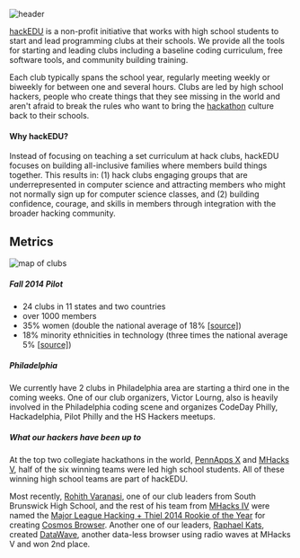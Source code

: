 ![header](https://i.imgur.com/oQgzta2.png)

[hackEDU](http://hackedu.us) is a non-profit initiative that works with high
school students to start and lead programming clubs at their schools. We
provide all the tools for starting and leading clubs including a baseline
coding curriculum, free software tools, and community building training.

Each club typically spans the school year, regularly meeting weekly or biweekly
for between one and several hours. Clubs are led by high school hackers, people
who create things that they see missing in the world and aren't afraid to break
the rules who want to bring the
[hackathon](https://sendgrid.com/blog/why-hackathon/) culture back to their
schools.

#### Why hackEDU?

Instead of focusing on teaching a set curriculum at hack clubs, hackEDU focuses
on building all-inclusive families where members build things together. This
results in: (1) hack clubs engaging groups that are underrepresented in computer
science and attracting members who might not normally sign up for computer
science classes, and (2) building confidence, courage, and skills in members
through integration with the broader hacking community.

## Metrics

![map of clubs](https://i.imgur.com/40aaZII.png)

##### Fall 2014 Pilot

- 24 clubs in 11 states and two countries
- over 1000 members
- 35% women (double the national average of 18%
  [[source]](http://media.collegeboard.com/digitalServices/pdf/research/2014/Program-Summary-Report-2014.xls))
- 18% minority ethnicities in technology (three times the national average 5%
  [[source]](http://www.usatoday.com/story/tech/2014/12/29/usa-today-analysis-finds-minorities-underrepresented-in-non-tech-tech-jobs/20868353/))

##### Philadelphia
We currently have 2 clubs in Philadelphia area are starting a third one in the
coming weeks. One of our club organizers, Victor Lourng, also is heavily
involved in the Philadelphia coding scene and organizes CodeDay Philly,
Hackadelphia, Pilot Philly and the HS Hackers meetups.


##### What our hackers have been up to

At the top two collegiate hackathons in the world,
[PennApps X](http://2014f.pennapps.com/) and
[MHacks V](http://mhacksv.challengepost.com/), half of the six winning teams
were led high school students. All of these winning high school teams are part
of hackEDU.

Most recently, [Rohith Varanasi](http://rohithvaranasi.com/), one of our club
leaders from South Brunswick High School, and the rest of his team from
[MHacks IV](http://mhacks-iv.challengepost.com/) were named the
[Major League Hacking + Thiel 2014 Rookie of the Year](http://news.mlh.io/cosmos-thiel-rookie-year-2014-mlh-fall-season-02-09-2015)
for creating
[Cosmos Browser](http://www.androidauthority.com/cosmos-browser-sms-data-connection-526654/).
Another one of our leaders, [Raphael Kats](http://raphaelrk.com/), created
[DataWave](http://challengepost.com/software/datawave), another data-less
browser using radio waves at MHacks V and won 2nd place.
